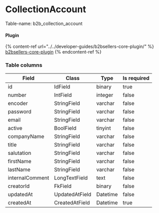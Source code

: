# CollectionAccount

Table-name: b2b\_collection\_account

#### Plugin

{% content-ref url="../../developer-guides/b2bsellers-core-plugin/" %}
[b2bsellers-core-plugin](../../developer-guides/b2bsellers-core-plugin/)
{% endcontent-ref %}

### Table columns

| Field           | Class          | Type     | Is required |
| --------------- | -------------- | -------- | ----------- |
| id              | IdField        | binary   | true        |
| number          | IntField       | integer  | false       |
| encoder         | StringField    | varchar  | false       |
| password        | StringField    | varchar  | false       |
| email           | StringField    | varchar  | false       |
| active          | BoolField      | tinyint  | false       |
| companyName     | StringField    | varchar  | false       |
| title           | StringField    | varchar  | false       |
| salutation      | StringField    | varchar  | false       |
| firstName       | StringField    | varchar  | false       |
| lastName        | StringField    | varchar  | false       |
| internalComment | LongTextField  | text     | false       |
| creatorId       | FkField        | binary   | false       |
| updatedAt       | UpdatedAtField | Datetime | false       |
| createdAt       | CreatedAtField | Datetime | true        |

